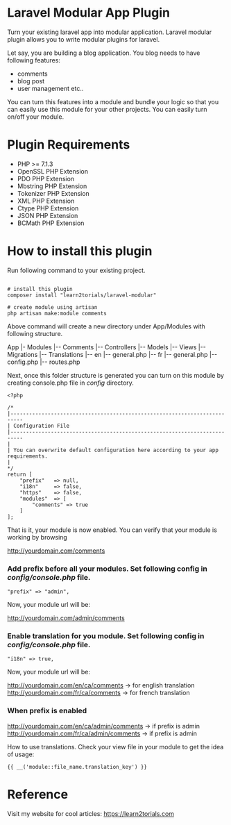 # Laravel Modular App Plugin

Turn your existing laravel app into modular application. Laravel modular plugin allows you to write modular plugins for laravel.

Let say, you are building a blog application. You blog needs to have following features:

- comments
- blog post
- user management etc..

You can turn this features into a module and bundle your logic so that you can easily use this module for your other projects. You can easily turn on/off your module.


# Plugin Requirements

- PHP >= 7.1.3
- OpenSSL PHP Extension
- PDO PHP Extension
- Mbstring PHP Extension
- Tokenizer PHP Extension
- XML PHP Extension
- Ctype PHP Extension
- JSON PHP Extension
- BCMath PHP Extension

# How to install this plugin

Run following command to your existing project.

```

# install this plugin
composer install "learn2torials/laravel-modular"

# create module using artisan
php artisan make:module comments
```


Above command will create a new directory under App/Modules with following structure.

App
|- Modules
|-- Comments
|-- Controllers
|-- Models
|-- Views
|-- Migrations
|-- Translations
	|-- en
		|-- general.php
	|-- fr
		|-- general.php
|-- config.php
|-- routes.php

Next, once this folder structure is generated you can turn on this module by creating console.php file in *config* directory.

```
<?php

/*
|--------------------------------------------------------------------------
| Configuration File
|--------------------------------------------------------------------------
|
| You can overwrite default configuration here according to your app requirements.
|
*/
return [
    "prefix"   => null,
    "i18n"     => false,
    "https"    => false,
    "modules"  => [
        "comments" => true
    ]
];
```

That is it, your module is now enabled. You can verify that your module is working by browsing 

http://yourdomain.com/comments


### Add prefix before all your modules. Set following config in *config/console.php* file.

```
"prefix" => "admin",
```

Now, your module url will be: 

http://yourdomain.com/admin/comments


### Enable translation for you module. Set following config in *config/console.php* file.

```
"i18n" => true,
```

Now, your module url will be: 

http://yourdomain.com/en/ca/comments      -> for english translation
http://yourdomain.com/fr/ca/comments      -> for french translation

### When prefix is enabled

http://yourdomain.com/en/ca/admin/comments -> if prefix is admin
http://yourdomain.com/fr/ca/admin/comments -> if prefix is admin


How to use translations. Check your view file in your module to get the idea of usage:
```
{{ __('module::file_name.translation_key') }}
```

# Reference

Visit my website for cool articles: https://learn2torials.com
